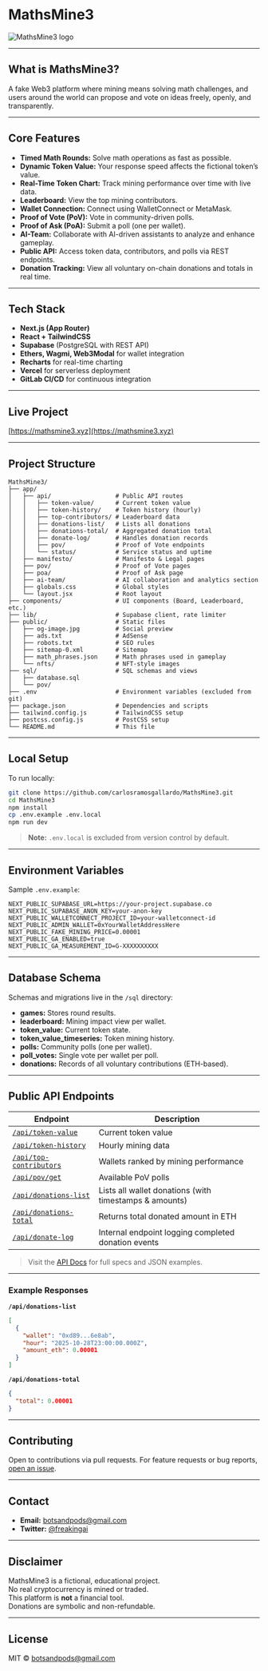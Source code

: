 # MathsMine3

![MathsMine3 logo](public/og-image.jpg)

---

## What is MathsMine3?

A fake Web3 platform where mining means solving math challenges, and users around the world can propose and vote on ideas freely, openly, and transparently.

---

## Core Features

- **Timed Math Rounds:** Solve math operations as fast as possible.
- **Dynamic Token Value:** Your response speed affects the fictional token’s value.
- **Real-Time Token Chart:** Track mining performance over time with live data.
- **Leaderboard:** View the top mining contributors.
- **Wallet Connection:** Connect using WalletConnect or MetaMask.
- **Proof of Vote (PoV):** Vote in community-driven polls.
- **Proof of Ask (PoA):** Submit a poll (one per wallet).
- **AI-Team:** Collaborate with AI-driven assistants to analyze and enhance gameplay.
- **Public API:** Access token data, contributors, and polls via REST endpoints.
- **Donation Tracking:** View all voluntary on-chain donations and totals in real time.

---

## Tech Stack

- **Next.js (App Router)**
- **React + TailwindCSS**
- **Supabase** (PostgreSQL with REST API)
- **Ethers, Wagmi, Web3Modal** for wallet integration
- **Recharts** for real-time charting
- **Vercel** for serverless deployment
- **GitLab CI/CD** for continuous integration

---

## Live Project

[https://mathsmine3.xyz](https://mathsmine3.xyz)

---

## Project Structure

```
MathsMine3/
├── app/
│   ├── api/                  # Public API routes
│   │   ├── token-value/      # Current token value
│   │   ├── token-history/    # Token history (hourly)
│   │   ├── top-contributors/ # Leaderboard data
│   │   ├── donations-list/   # Lists all donations
│   │   ├── donations-total/  # Aggregated donation total
│   │   ├── donate-log/       # Handles donation records
│   │   ├── pov/              # Proof of Vote endpoints
│   │   └── status/           # Service status and uptime
│   ├── manifesto/            # Manifesto & Legal pages
│   ├── pov/                  # Proof of Vote pages
│   ├── poa/                  # Proof of Ask page
│   ├── ai-team/              # AI collaboration and analytics section
│   ├── globals.css           # Global styles
│   └── layout.jsx            # Root layout
├── components/               # UI components (Board, Leaderboard, etc.)
├── lib/                      # Supabase client, rate limiter
├── public/                   # Static files
│   ├── og-image.jpg          # Social preview
│   ├── ads.txt               # AdSense
│   ├── robots.txt            # SEO rules
│   ├── sitemap-0.xml         # Sitemap
│   ├── math_phrases.json     # Math phrases used in gameplay
│   └── nfts/                 # NFT-style images
├── sql/                      # SQL schemas and views
│   ├── database.sql
│   └── pov/
├── .env                      # Environment variables (excluded from git)
├── package.json              # Dependencies and scripts
├── tailwind.config.js        # TailwindCSS setup
├── postcss.config.js         # PostCSS setup
└── README.md                 # This file
```

---

## Local Setup

To run locally:

```bash
git clone https://github.com/carlosramosgallardo/MathsMine3.git
cd MathsMine3
npm install
cp .env.example .env.local
npm run dev
```

> **Note:** `.env.local` is excluded from version control by default.

---

## Environment Variables

Sample `.env.example`:

```env
NEXT_PUBLIC_SUPABASE_URL=https://your-project.supabase.co
NEXT_PUBLIC_SUPABASE_ANON_KEY=your-anon-key
NEXT_PUBLIC_WALLETCONNECT_PROJECT_ID=your-walletconnect-id
NEXT_PUBLIC_ADMIN_WALLET=0xYourWalletAddressHere
NEXT_PUBLIC_FAKE_MINING_PRICE=0.00001
NEXT_PUBLIC_GA_ENABLED=true
NEXT_PUBLIC_GA_MEASUREMENT_ID=G-XXXXXXXXXX
```

---

## Database Schema

Schemas and migrations live in the `/sql` directory:

- **games:** Stores round results.
- **leaderboard:** Mining impact view per wallet.
- **token_value:** Current token state.
- **token_value_timeseries:** Token mining history.
- **polls:** Community polls (one per wallet).
- **poll_votes:** Single vote per wallet per poll.
- **donations:** Records of all voluntary contributions (ETH-based).

---

## Public API Endpoints

| Endpoint                                                               | Description                                            |
| ---------------------------------------------------------------------- | ------------------------------------------------------ |
| [`/api/token-value`](https://mathsmine3.xyz/api/token-value)           | Current token value                                    |
| [`/api/token-history`](https://mathsmine3.xyz/api/token-history)       | Hourly mining data                                     |
| [`/api/top-contributors`](https://mathsmine3.xyz/api/top-contributors) | Wallets ranked by mining performance                   |
| [`/api/pov/get`](https://mathsmine3.xyz/api/pov/get)                   | Available PoV polls                                    |
| [`/api/donations-list`](https://mathsmine3.xyz/api/donations-list)     | Lists all wallet donations (with timestamps & amounts) |
| [`/api/donations-total`](https://mathsmine3.xyz/api/donations-total)   | Returns total donated amount in ETH                    |
| [`/api/donate-log`](https://mathsmine3.xyz/api/donate-log)             | Internal endpoint logging completed donation events    |

> Visit the [API Docs](https://mathsmine3.xyz/api) for full specs and JSON examples.

---

### Example Responses

**`/api/donations-list`**
```json
[
  {
    "wallet": "0xd89...6e8ab",
    "hour": "2025-10-28T23:00:00.000Z",
    "amount_eth": 0.00001
  }
]
```

**`/api/donations-total`**
```json
{
  "total": 0.00001
}
```

---

## Contributing

Open to contributions via pull requests. For feature requests or bug reports, [open an issue](https://github.com/carlosramosgallardo/MathsMine3/issues).

---

## Contact

- **Email:** [botsandpods@gmail.com](mailto:botsandpods@gmail.com)
- **Twitter:** [@freakingai](https://x.com/freakingai)

---

## Disclaimer

MathsMine3 is a fictional, educational project.  
No real cryptocurrency is mined or traded.  
This platform is **not** a financial tool.  
Donations are symbolic and non-refundable.

---

## License

MIT © [botsandpods@gmail.com](https://github.com/carlosramosgallardo)
